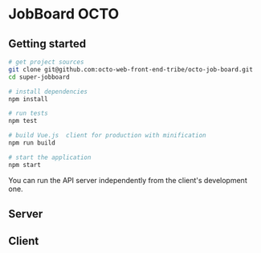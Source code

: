 # JobBoard OCTO

## Getting started

```bash
# get project sources
git clone git@github.com:octo-web-front-end-tribe/octo-job-board.git
cd super-jobboard

# install dependencies
npm install

# run tests
npm test

# build Vue.js  client for production with minification
npm run build

# start the application
npm start
```

You can run the API server independently from the client's development one.

## Server



## Client

